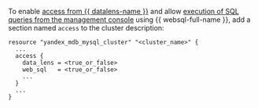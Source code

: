 To enable [access from {{ datalens-name }}](../../../../managed-mysql/operations/datalens-connect.md) and allow [execution of SQL queries from the management console](../../../../managed-mysql/operations/web-sql-query.md) using {{ websql-full-name }}, add a section named `access` to the cluster description:

```hcl
resource "yandex_mdb_mysql_cluster" "<cluster_name>" {
  ...
  access {
    data_lens = <true_or_false>
    web_sql   = <true_or_false>
    ...
  }
  ...
}
```
